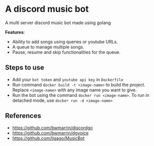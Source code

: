 # A discord music bot

A multi server discord music bot made using golang

**Features**:

- Ability to add songs using queries or youtube URLs.
- A queue to manage multiple songs.
- Pause, resume and skip functionalities for the queue.

## Steps to use

- Add your `bot token` and `youtube api key` in `Dockerfile`
- Run command `docker build -t <image-name>` to build the project. Replace `<image-name>` with any image name you want to give.
- Run the bot using the command `docker run <image-name>`. To run in detached mode, use `docker run -d <image-name>`

## References

- https://github.com/bwmarrin/discordgo
- https://github.com/bwmarrin/dgvoice
- https://github.com/ljgago/MusicBot
